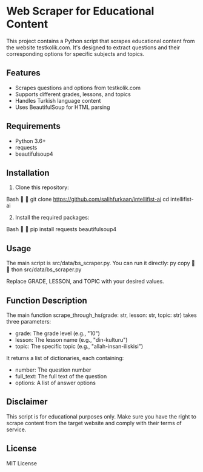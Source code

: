 # Web Scraper for Educational Content

This project contains a Python script that scrapes educational content from the website testkolik.com. It's designed to extract questions and their corresponding options for specific subjects and topics.

## Features

- Scrapes questions and options from testkolik.com
- Supports different grades, lessons, and topics
- Handles Turkish language content
- Uses BeautifulSoup for HTML parsing

## Requirements

- Python 3.6+
- requests
- beautifulsoup4

## Installation

1. Clone this repository:
   
Bash


   git clone https://github.com/salihfurkaan/intellifist-ai
   cd intellifist-ai
   

2. Install the required packages:
    
Bash


  pip install requests beautifulsoup4
   

## Usage

The main script is src/data/bs_scraper.py. You can run it directly:
py
copy


thon src/data/bs_scraper.py

Replace GRADE, LESSON, and TOPIC with your desired values.

## Function Description

The main function scrape_through_hs(grade: str, lesson: str, topic: str) takes three parameters:

- grade: The grade level (e.g., "10")
- lesson: The lesson name (e.g., "din-kulturu")
- topic: The specific topic (e.g., "allah-insan-iliskisi")

It returns a list of dictionaries, each containing:
- number: The question number
- full_text: The full text of the question
- options: A list of answer options

## Disclaimer

This script is for educational purposes only. Make sure you have the right to scrape content from the target website and comply with their terms of service.

## License

MIT License
